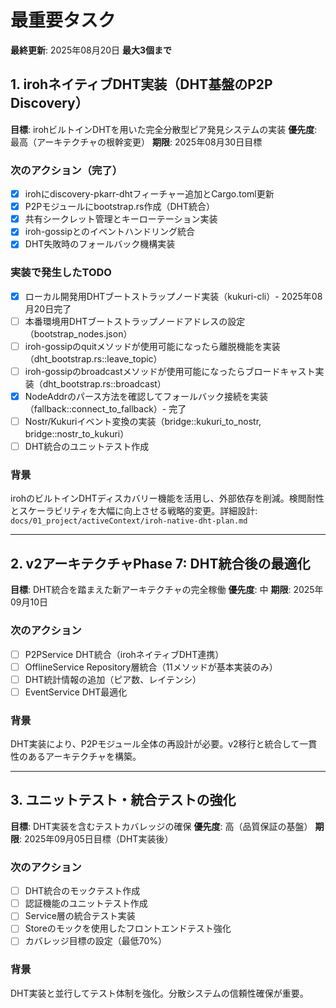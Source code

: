 # 最重要タスク

**最終更新**: 2025年08月20日
**最大3個まで**

## 1. irohネイティブDHT実装（DHT基盤のP2P Discovery）

**目標**: irohビルトインDHTを用いた完全分散型ピア発見システムの実装
**優先度**: 最高（アーキテクチャの根幹変更）
**期限**: 2025年08月30日目標

### 次のアクション（完了）
- [x] irohにdiscovery-pkarr-dhtフィーチャー追加とCargo.toml更新
- [x] P2Pモジュールにbootstrap.rs作成（DHT統合）  
- [x] 共有シークレット管理とキーローテーション実装
- [x] iroh-gossipとのイベントハンドリング統合
- [x] DHT失敗時のフォールバック機構実装

### 実装で発生したTODO
- [x] ローカル開発用DHTブートストラップノード実装（kukuri-cli）- 2025年08月20日完了
- [ ] 本番環境用DHTブートストラップノードアドレスの設定（bootstrap_nodes.json）
- [ ] iroh-gossipのquitメソッドが使用可能になったら離脱機能を実装（dht_bootstrap.rs::leave_topic）
- [ ] iroh-gossipのbroadcastメソッドが使用可能になったらブロードキャスト実装（dht_bootstrap.rs::broadcast）
- [x] NodeAddrのパース方法を確認してフォールバック接続を実装（fallback::connect_to_fallback）- 完了
- [ ] Nostr/Kukuriイベント変換の実装（bridge::kukuri_to_nostr, bridge::nostr_to_kukuri）
- [ ] DHT統合のユニットテスト作成

### 背景
irohのビルトインDHTディスカバリー機能を活用し、外部依存を削減。検閲耐性とスケーラビリティを大幅に向上させる戦略的変更。詳細設計: `docs/01_project/activeContext/iroh-native-dht-plan.md`

---
## 2. v2アーキテクチャPhase 7: DHT統合後の最適化

**目標**: DHT統合を踏まえた新アーキテクチャの完全稼働
**優先度**: 中
**期限**: 2025年09月10日

### 次のアクション
- [ ] P2PService DHT統合（irohネイティブDHT連携）
- [ ] OfflineService Repository層統合（11メソッドが基本実装のみ）
- [ ] DHT統計情報の追加（ピア数、レイテンシ）
- [ ] EventService DHT最適化

### 背景
DHT実装により、P2Pモジュール全体の再設計が必要。v2移行と統合して一貫性のあるアーキテクチャを構築。

---

## 3. ユニットテスト・統合テストの強化

**目標**: DHT実装を含むテストカバレッジの確保
**優先度**: 高（品質保証の基盤）
**期限**: 2025年09月05日目標（DHT実装後）

### 次のアクション
- [ ] DHT統合のモックテスト作成
- [ ] 認証機能のユニットテスト作成
- [ ] Service層の統合テスト実装
- [ ] Storeのモックを使用したフロントエンドテスト強化
- [ ] カバレッジ目標の設定（最低70%）

### 背景
DHT実装と並行してテスト体制を強化。分散システムの信頼性確保が重要。
